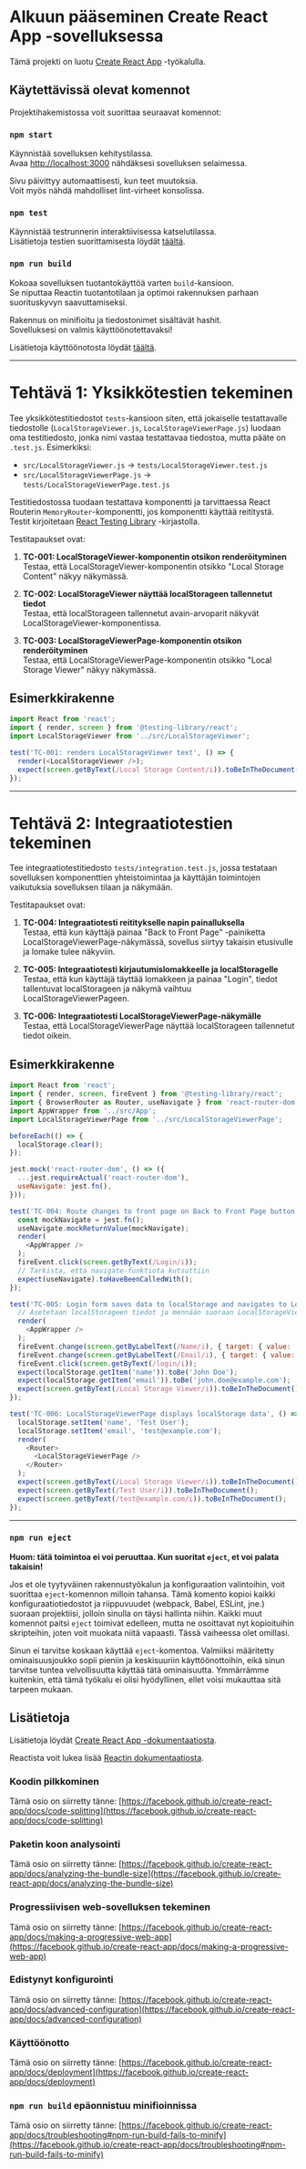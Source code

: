 # Alkuun pääseminen Create React App -sovelluksessa

Tämä projekti on luotu [Create React App](https://github.com/facebook/create-react-app) -työkalulla.

## Käytettävissä olevat komennot

Projektihakemistossa voit suorittaa seuraavat komennot:

### `npm start`

Käynnistää sovelluksen kehitystilassa.\
Avaa [http://localhost:3000](http://localhost:3000) nähdäksesi sovelluksen selaimessa.

Sivu päivittyy automaattisesti, kun teet muutoksia.\
Voit myös nähdä mahdolliset lint-virheet konsolissa.

### `npm test`

Käynnistää testrunnerin interaktiivisessa katselutilassa.\
Lisätietoja testien suorittamisesta löydät [täältä](https://facebook.github.io/create-react-app/docs/running-tests).

### `npm run build`

Kokoaa sovelluksen tuotantokäyttöä varten `build`-kansioon.\
Se niputtaa Reactin tuotantotilaan ja optimoi rakennuksen parhaan suorituskyvyn saavuttamiseksi.

Rakennus on minifioitu ja tiedostonimet sisältävät hashit.\
Sovelluksesi on valmis käyttöönotettavaksi!

Lisätietoja käyttöönotosta löydät [täältä](https://facebook.github.io/create-react-app/docs/deployment).

---

# Tehtävä 1: Yksikkötestien tekeminen

Tee yksikkötestitiedostot `tests`-kansioon siten, että jokaiselle testattavalle tiedostolle (`LocalStorageViewer.js`, `LocalStorageViewerPage.js`) luodaan oma testitiedosto, jonka nimi vastaa testattavaa tiedostoa, mutta pääte on `.test.js`. Esimerkiksi:

- `src/LocalStorageViewer.js` → `tests/LocalStorageViewer.test.js`
- `src/LocalStorageViewerPage.js` → `tests/LocalStorageViewerPage.test.js`

Testitiedostossa tuodaan testattava komponentti ja tarvittaessa React Routerin `MemoryRouter`-komponentti, jos komponentti käyttää reititystä. Testit kirjoitetaan [React Testing Library](https://testing-library.com/docs/react-testing-library/intro/) -kirjastolla.

Testitapaukset ovat:

1. **TC-001: LocalStorageViewer-komponentin otsikon renderöityminen**  
   Testaa, että LocalStorageViewer-komponentin otsikko "Local Storage Content" näkyy näkymässä.

2. **TC-002: LocalStorageViewer näyttää localStorageen tallennetut tiedot**  
   Testaa, että localStorageen tallennetut avain-arvoparit näkyvät LocalStorageViewer-komponentissa.

3. **TC-003: LocalStorageViewerPage-komponentin otsikon renderöityminen**  
   Testaa, että LocalStorageViewerPage-komponentin otsikko "Local Storage Viewer" näkyy näkymässä.

## Esimerkkirakenne

```javascript
import React from 'react';
import { render, screen } from '@testing-library/react';
import LocalStorageViewer from '../src/LocalStorageViewer';

test('TC-001: renders LocalStorageViewer text', () => {
  render(<LocalStorageViewer />);
  expect(screen.getByText(/Local Storage Content/i)).toBeInTheDocument();
});
```

---

# Tehtävä 2: Integraatiotestien tekeminen

Tee integraatiotestitiedosto `tests/integration.test.js`, jossa testataan sovelluksen komponenttien yhteistoimintaa ja käyttäjän toimintojen vaikutuksia sovelluksen tilaan ja näkymään.

Testitapaukset ovat:

1. **TC-004: Integraatiotesti reititykselle napin painalluksella**  
   Testaa, että kun käyttäjä painaa "Back to Front Page" -painiketta LocalStorageViewerPage-näkymässä, sovellus siirtyy takaisin etusivulle ja lomake tulee näkyviin.

2. **TC-005: Integraatiotesti kirjautumislomakkeelle ja localStoragelle**  
   Testaa, että kun käyttäjä täyttää lomakkeen ja painaa "Login", tiedot tallentuvat localStorageen ja näkymä vaihtuu LocalStorageViewerPageen.

3. **TC-006: Integraatiotesti LocalStorageViewerPage-näkymälle**  
   Testaa, että LocalStorageViewerPage näyttää localStorageen tallennetut tiedot oikein.

## Esimerkkirakenne

```javascript
import React from 'react';
import { render, screen, fireEvent } from '@testing-library/react';
import { BrowserRouter as Router, useNavigate } from 'react-router-dom';
import AppWrapper from '../src/App';
import LocalStorageViewerPage from '../src/LocalStorageViewerPage';

beforeEach(() => {
  localStorage.clear();
});

jest.mock('react-router-dom', () => ({
  ...jest.requireActual('react-router-dom'),
  useNavigate: jest.fn(),
}));

test('TC-004: Route changes to front page on Back to Front Page button click', () => {
  const mockNavigate = jest.fn();
  useNavigate.mockReturnValue(mockNavigate);
  render(
    <AppWrapper />
  );
  fireEvent.click(screen.getByText(/Login/i));
  // Tarkista, että navigate-funktiota kutsuttiin 
  expect(useNavigate).toHaveBeenCalledWith();
});

test('TC-005: Login form saves data to localStorage and navigates to LocalStorageViewerPage', () => {
  // Asetetaan localStorageen tiedot ja mennään suoraan LocalStorageViewerPageen
  render(
    <AppWrapper />
  );
  fireEvent.change(screen.getByLabelText(/Name/i), { target: { value: 'John Doe' } });
  fireEvent.change(screen.getByLabelText(/Email/i), { target: { value: 'john.doe@example.com' } });
  fireEvent.click(screen.getByText(/login/i));
  expect(localStorage.getItem('name')).toBe('John Doe');
  expect(localStorage.getItem('email')).toBe('john.doe@example.com');
  expect(screen.getByText(/Local Storage Viewer/i)).toBeInTheDocument();
});

test('TC-006: LocalStorageViewerPage displays localStorage data', () => {
  localStorage.setItem('name', 'Test User');
  localStorage.setItem('email', 'test@example.com');
  render(
    <Router>
      <LocalStorageViewerPage />
    </Router>
  );
  expect(screen.getByText(/Local Storage Viewer/i)).toBeInTheDocument();
  expect(screen.getByText(/Test User/i)).toBeInTheDocument();
  expect(screen.getByText(/test@example.com/i)).toBeInTheDocument();
});
```

---

### `npm run eject`

**Huom: tätä toimintoa ei voi peruuttaa. Kun suoritat `eject`, et voi palata takaisin!**

Jos et ole tyytyväinen rakennustyökalun ja konfiguraation valintoihin, voit suorittaa `eject`-komennon milloin tahansa. Tämä komento kopioi kaikki konfiguraatiotiedostot ja riippuvuudet (webpack, Babel, ESLint, jne.) suoraan projektiisi, jolloin sinulla on täysi hallinta niihin. Kaikki muut komennot paitsi `eject` toimivat edelleen, mutta ne osoittavat nyt kopioituihin skripteihin, joten voit muokata niitä vapaasti. Tässä vaiheessa olet omillasi.

Sinun ei tarvitse koskaan käyttää `eject`-komentoa. Valmiiksi määritetty ominaisuusjoukko sopii pieniin ja keskisuuriin käyttöönottoihin, eikä sinun tarvitse tuntea velvollisuutta käyttää tätä ominaisuutta. Ymmärrämme kuitenkin, että tämä työkalu ei olisi hyödyllinen, ellet voisi mukauttaa sitä tarpeen mukaan.

## Lisätietoja

Lisätietoja löydät [Create React App -dokumentaatiosta](https://facebook.github.io/create-react-app/docs/getting-started).

Reactista voit lukea lisää [Reactin dokumentaatiosta](https://reactjs.org/).

### Koodin pilkkominen

Tämä osio on siirretty tänne: [https://facebook.github.io/create-react-app/docs/code-splitting](https://facebook.github.io/create-react-app/docs/code-splitting)

### Paketin koon analysointi

Tämä osio on siirretty tänne: [https://facebook.github.io/create-react-app/docs/analyzing-the-bundle-size](https://facebook.github.io/create-react-app/docs/analyzing-the-bundle-size)

### Progressiivisen web-sovelluksen tekeminen

Tämä osio on siirretty tänne: [https://facebook.github.io/create-react-app/docs/making-a-progressive-web-app](https://facebook.github.io/create-react-app/docs/making-a-progressive-web-app)

### Edistynyt konfigurointi

Tämä osio on siirretty tänne: [https://facebook.github.io/create-react-app/docs/advanced-configuration](https://facebook.github.io/create-react-app/docs/advanced-configuration)

### Käyttöönotto

Tämä osio on siirretty tänne: [https://facebook.github.io/create-react-app/docs/deployment](https://facebook.github.io/create-react-app/docs/deployment)

### `npm run build` epäonnistuu minifioinnissa

Tämä osio on siirretty tänne: [https://facebook.github.io/create-react-app/docs/troubleshooting#npm-run-build-fails-to-minify](https://facebook.github.io/create-react-app/docs/troubleshooting#npm-run-build-fails-to-minify)
